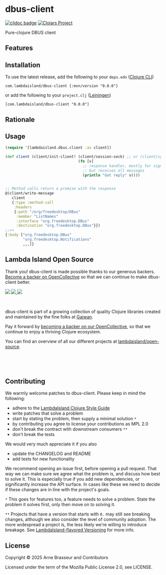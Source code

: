 # dbus-client

<!-- badges -->
[![cljdoc badge](https://cljdoc.org/badge/com.lambdaisland/dbus-client)](https://cljdoc.org/d/com.lambdaisland/dbus-client) [![Clojars Project](https://img.shields.io/clojars/v/com.lambdaisland/dbus-client.svg)](https://clojars.org/com.lambdaisland/dbus-client)
<!-- /badges -->

Pure-clojure DBUS client

## Features

<!-- installation -->
## Installation

To use the latest release, add the following to your `deps.edn` ([Clojure CLI](https://clojure.org/guides/deps_and_cli))

```
com.lambdaisland/dbus-client {:mvn/version "0.0.0"}
```

or add the following to your `project.clj` ([Leiningen](https://leiningen.org/))

```
[com.lambdaisland/dbus-client "0.0.0"]
```
<!-- /installation -->

## Rationale

## Usage

```clj
(require '[lambdaisland.dbus.client :as client])

(def client (client/init-client! (client/session-sock) ;; or (client/system-sock)
                                 (fn [v]
                                   ;; response handler, mostly for signal handling, 
                                   ;; but receives all messages
                                   (println "Got reply" v))))
                                   

;; Method calls return a promise with the response
@(client/write-message
   client
   {:type :method-call
    :headers
    {:path "/org/freedesktop/DBus"
     :member "ListNames"
     :interface "org.freedesktop.DBus"
     :destination "org.freedesktop.DBus"}})
;;=>
{:body ["org.freedesktop.DBus"
        "org.freedesktop.Notifications"
        ,,,]}
```
  
<!-- opencollective -->
## Lambda Island Open Source

Thank you! dbus-client is made possible thanks to our generous backers. [Become a
backer on OpenCollective](https://opencollective.com/lambda-island) so that we
can continue to make dbus-client better.

<a href="https://opencollective.com/lambda-island">
<img src="https://opencollective.com/lambda-island/organizations.svg?avatarHeight=46&width=800&button=false">
<img src="https://opencollective.com/lambda-island/individuals.svg?avatarHeight=46&width=800&button=false">
</a>
<img align="left" src="https://github.com/lambdaisland/open-source/raw/master/artwork/lighthouse_readme.png">

&nbsp;

dbus-client is part of a growing collection of quality Clojure libraries created and maintained
by the fine folks at [Gaiwan](https://gaiwan.co).

Pay it forward by [becoming a backer on our OpenCollective](http://opencollective.com/lambda-island),
so that we continue to enjoy a thriving Clojure ecosystem.

You can find an overview of all our different projects at [lambdaisland/open-source](https://github.com/lambdaisland/open-source).

&nbsp;

&nbsp;
<!-- /opencollective -->

<!-- contributing -->
## Contributing

We warmly welcome patches to dbus-client. Please keep in mind the following:

- adhere to the [LambdaIsland Clojure Style Guide](https://nextjournal.com/lambdaisland/clojure-style-guide)
- write patches that solve a problem 
- start by stating the problem, then supply a minimal solution `*`
- by contributing you agree to license your contributions as MPL 2.0
- don't break the contract with downstream consumers `**`
- don't break the tests

We would very much appreciate it if you also

- update the CHANGELOG and README
- add tests for new functionality

We recommend opening an issue first, before opening a pull request. That way we
can make sure we agree what the problem is, and discuss how best to solve it.
This is especially true if you add new dependencies, or significantly increase
the API surface. In cases like these we need to decide if these changes are in
line with the project's goals.

`*` This goes for features too, a feature needs to solve a problem. State the problem it solves first, only then move on to solving it.

`**` Projects that have a version that starts with `0.` may still see breaking changes, although we also consider the level of community adoption. The more widespread a project is, the less likely we're willing to introduce breakage. See [LambdaIsland-flavored Versioning](https://github.com/lambdaisland/open-source#lambdaisland-flavored-versioning) for more info.
<!-- /contributing -->

<!-- license -->
## License

Copyright &copy; 2025 Arne Brasseur and Contributors

Licensed under the term of the Mozilla Public License 2.0, see LICENSE.
<!-- /license -->
